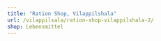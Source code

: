 ```yaml
---
title: "Ration Shop, Vilappilshala"
url: /vilappilsala/ration-shop-vilappilshala-2/
shop: Lebensmittel
---
```

